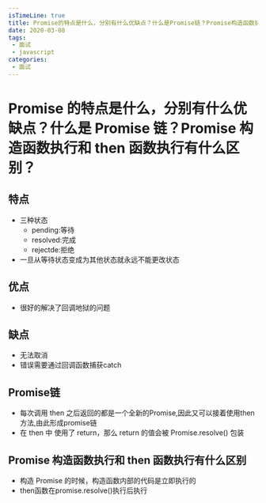 ```yaml
---
isTimeLine: true
title: Promise的特点是什么，分别有什么优缺点？什么是Promise链？Promise构造函数执行和then函数执行有什么区别？
date: 2020-03-08
tags:
 - 面试
 - javascript
categories:
 - 面试
---
```

# Promise 的特点是什么，分别有什么优缺点？什么是 Promise 链？Promise 构造函数执行和 then 函数执行有什么区别？

## 特点
* 三种状态
  * pending:等待
  * resolved:完成
  * rejectde:拒绝
* 一旦从等待状态变成为其他状态就永远不能更改状态

## 优点
* 很好的解决了回调地狱的问题

## 缺点
* 无法取消
* 错误需要通过回调函数捕获catch

## Promise链
* 每次调用 then 之后返回的都是一个全新的Promise,因此又可以接着使用then方法,由此形成promise链
* 在 then 中 使用了 return，那么 return 的值会被 Promise.resolve() 包装


## Promise 构造函数执行和 then 函数执行有什么区别
* 构造 Promise 的时候，构造函数内部的代码是立即执行的
* then函数在promise.resolve()执行后执行

